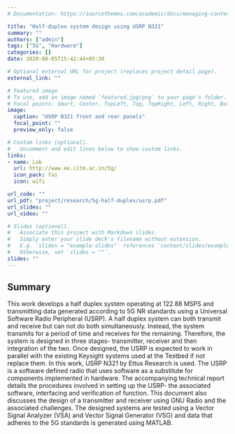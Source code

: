 ```yaml
---
# Documentation: https://sourcethemes.com/academic/docs/managing-content/

title: "Half-duplex system design using USRP N321"
summary: ""
authors: ["admin"]
tags: ["5G", "Hardware"]
categories: []
date: 2020-08-05T15:42:44+05:30

# Optional external URL for project (replaces project detail page).
external_link: ""

# Featured image
# To use, add an image named `featured.jpg/png` to your page's folder.
# Focal points: Smart, Center, TopLeft, Top, TopRight, Left, Right, BottomLeft, Bottom, BottomRight.
image:
  caption: "USRP N321 front and rear panels"
  focal_point: ""
  preview_only: false

# Custom links (optional).
#   Uncomment and edit lines below to show custom links.
links:
- name: Lab
  url: http://www.ee.iitm.ac.in/5g/
  icon_pack: fas
  icon: wifi

url_code: ""
url_pdf: "project/research/5g-half-duplex/usrp.pdf"
url_slides: ""
url_video: ""

# Slides (optional).
#   Associate this project with Markdown slides.
#   Simply enter your slide deck's filename without extension.
#   E.g. `slides = "example-slides"` references `content/slides/example-slides.md`.
#   Otherwise, set `slides = ""`.
slides: ""
---
```


## Summary

This work develops a half duplex system operating at 122.88 MSPS and transmitting data generated according to 5G NR standards using a Universal Software Radio Peripheral (USRP). A half duplex system can both transmit and receive but can not do both simultaneously. Instead, the system transmits for a period of time and receives for the remaining. Therefore, the system is designed in three stages- transmitter, receiver and then integration of the two. Once designed, the USRP is expected to work in parallel with the existing Keysight systems used at the Testbed if not replace them. In this work, USRP N321 by Ettus Research is used. The USRP is a software defined radio that uses software as a substitute for components implemented in hardware. The accompanying technical report details the procedures involved in setting up the USRP- the associated software, interfacing and verification of function. This document also discusses the design of a transmitter and receiver using GNU Radio and the associated challenges. The designed systems are tested using a Vector Signal Analyzer (VSA) and Vector Signal Generator (VSG) and data that adheres to the 5G standards is generated using MATLAB.